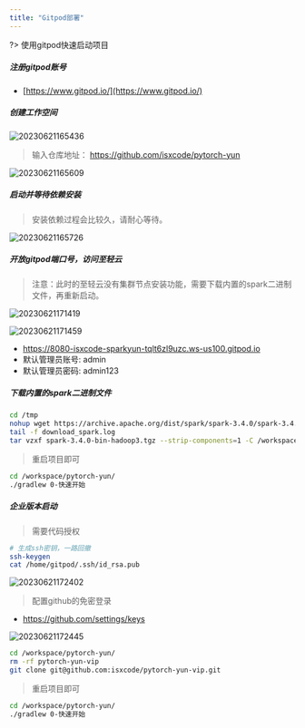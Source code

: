 ```yaml
---
title: "Gitpod部署"
---
```


?> 使用gitpod快速启动项目

##### 注册gitpod账号

- [https://www.gitpod.io/](https://www.gitpod.io/)

##### 创建工作空间

![20230621165436](https://img.isxcode.com/picgo/20230621165436.png)

> 输入仓库地址： https://github.com/isxcode/pytorch-yun

![20230621165609](https://img.isxcode.com/picgo/20230621165609.png)

##### 启动并等待依赖安装

> 安装依赖过程会比较久，请耐心等待。

![20230621165726](https://img.isxcode.com/picgo/20230621165726.png)

##### 开放gitpod端口号，访问至轻云

> 注意：此时的至轻云没有集群节点安装功能，需要下载内置的spark二进制文件，再重新启动。

![20230621171419](https://img.isxcode.com/picgo/20230621171419.png)

![20230621171459](https://img.isxcode.com/picgo/20230621171459.png)

- https://8080-isxcode-sparkyun-tqlt6zl9uzc.ws-us100.gitpod.io
- 默认管理员账号: admin
- 默认管理员密码: admin123

##### 下载内置的spark二进制文件

```bash
cd /tmp
nohup wget https://archive.apache.org/dist/spark/spark-3.4.0/spark-3.4.0-bin-hadoop3.tgz >> download_spark.log 2>&1 &  
tail -f download_spark.log
tar vzxf spark-3.4.0-bin-hadoop3.tgz --strip-components=1 -C /workspace/pytorch-yun/pytorch-yun-dist/src/main/spark-min
```

> 重启项目即可

```bash
cd /workspace/pytorch-yun/
./gradlew 0-快速开始
```

##### 企业版本启动

> 需要代码授权

```bash
# 生成ssh密钥，一路回撤
ssh-keygen
cat /home/gitpod/.ssh/id_rsa.pub
```

![20230621172402](https://img.isxcode.com/picgo/20230621172402.png)

> 配置github的免密登录

- https://github.com/settings/keys

![20230621172445](https://img.isxcode.com/picgo/20230621172445.png)

```bash
cd /workspace/pytorch-yun/
rm -rf pytorch-yun-vip
git clone git@github.com:isxcode/pytorch-yun-vip.git
```

> 重启项目即可

```bash
cd /workspace/pytorch-yun/
./gradlew 0-快速开始
```
